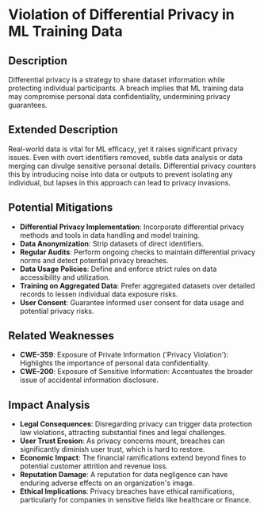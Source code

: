 # Violation of Differential Privacy in ML Training Data

## Description
Differential privacy is a strategy to share dataset information while protecting individual participants. A breach implies that ML training data may compromise personal data confidentiality, undermining privacy guarantees.

## Extended Description
Real-world data is vital for ML efficacy, yet it raises significant privacy issues. Even with overt identifiers removed, subtle data analysis or data merging can divulge sensitive personal details. Differential privacy counters this by introducing noise into data or outputs to prevent isolating any individual, but lapses in this approach can lead to privacy invasions.

## Potential Mitigations

- **Differential Privacy Implementation**: Incorporate differential privacy methods and tools in data handling and model training.
- **Data Anonymization**: Strip datasets of direct identifiers.
- **Regular Audits**: Perform ongoing checks to maintain differential privacy norms and detect potential privacy breaches.
- **Data Usage Policies**: Define and enforce strict rules on data accessibility and utilization.
- **Training on Aggregated Data**: Prefer aggregated datasets over detailed records to lessen individual data exposure risks.
- **User Consent**: Guarantee informed user consent for data usage and potential privacy risks.

## Related Weaknesses

- **CWE-359**: Exposure of Private Information ('Privacy Violation'): Highlights the importance of personal data confidentiality.
- **CWE-200**: Exposure of Sensitive Information: Accentuates the broader issue of accidental information disclosure.

## Impact Analysis

- **Legal Consequences**: Disregarding privacy can trigger data protection law violations, attracting substantial fines and legal challenges.
- **User Trust Erosion**: As privacy concerns mount, breaches can significantly diminish user trust, which is hard to restore.
- **Economic Impact**: The financial ramifications extend beyond fines to potential customer attrition and revenue loss.
- **Reputation Damage**: A reputation for data negligence can have enduring adverse effects on an organization's image.
- **Ethical Implications**: Privacy breaches have ethical ramifications, particularly for companies in sensitive fields like healthcare or finance.
